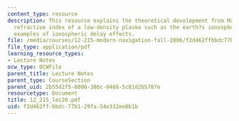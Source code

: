 ```yaml
---
content_type: resource
description: This resource explains the theoretical development from Maxwell?s equations,
  refractive index of a low-density plasma such as the earth?s ionosphere, and gives
  examples of ionospheric delay effects.
file: /media/courses/12-215-modern-navigation-fall-2006/f2d462ffbbdc77b129fa54e332ee6b1b_12_215_lec20.pdf
file_type: application/pdf
learning_resource_types:
- Lecture Notes
ocw_type: OCWFile
parent_title: Lecture Notes
parent_type: CourseSection
parent_uid: 2b55d2f5-0800-386c-0466-5c81d2b5787e
resourcetype: Document
title: 12_215_lec20.pdf
uid: f2d462ff-bbdc-77b1-29fa-54e332ee6b1b
---
```

